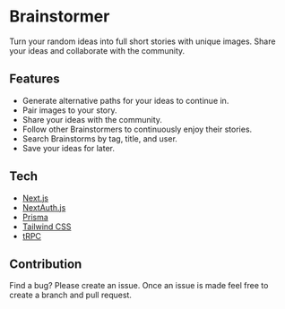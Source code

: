 # Brainstormer

Turn your random ideas into full short stories with unique images. Share your ideas and collaborate with the community.

## Features

- Generate alternative paths for your ideas to continue in.
- Pair images to your story.
- Share your ideas with the community.
- Follow other Brainstormers to continuously enjoy their stories.
- Search Brainstorms by tag, title, and user.
- Save your ideas for later.

## Tech

- [Next.js](https://nextjs.org)
- [NextAuth.js](https://next-auth.js.org)
- [Prisma](https://prisma.io)
- [Tailwind CSS](https://tailwindcss.com)
- [tRPC](https://trpc.io)

## Contribution

Find a bug? Please create an issue. Once an issue is made feel free to create a branch and pull request.
